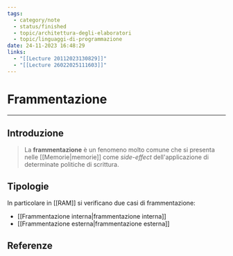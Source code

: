 ```yaml
---
tags:
  - category/note
  - status/finished
  - topic/architettura-degli-elaboratori
  - topic/linguaggi-di-programmazione
date: 24-11-2023 16:48:29
links:
  - "[[Lecture 20112023130829]]"
  - "[[Lecture 26022025111603]]"
---
```

# Frammentazione
---
## Introduzione
> La **frammentazione** è un fenomeno molto comune che si presenta nelle [[Memorie|memorie]] come _side-effect_ dell'applicazione di determinate politiche di scrittura.

## Tipologie
In particolare in [[RAM]] si verificano due casi di frammentazione:
- [[Frammentazione interna|frammentazione interna]]
- [[Frammentazione esterna|frammentazione esterna]]

## Referenze